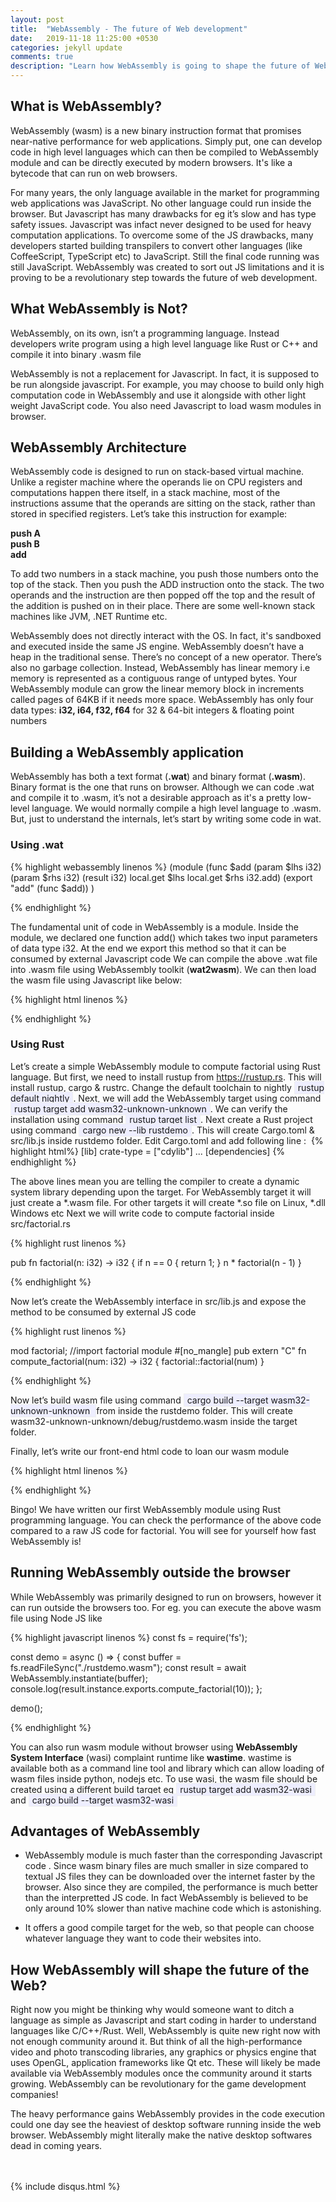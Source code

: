 ```yaml
---
layout: post
title:  "WebAssembly - The future of Web development"
date:   2019-11-18 11:25:00 +0530
categories: jekyll update
comments: true
description: "Learn how WebAssembly is going to shape the future of Web development"
---
```


## What is WebAssembly?

WebAssembly (wasm) is a new binary instruction format that promises near-native performance for web applications. Simply put, one can develop code in high level languages which can then be compiled to WebAssembly module and can be directly executed by modern browsers. It's like a bytecode that can run on web browsers.

For many years, the only language available in the market for programming web applications was JavaScript. No other language could run inside the browser. But Javascript has many drawbacks for eg it’s slow and has type safety issues. Javascript was infact never designed to be used for heavy computation applications. To overcome some of the JS drawbacks, many developers started building transpilers to convert other languages (like CoffeeScript, TypeScript etc) to JavaScript. Still the final code running was still JavaScript. WebAssembly was created to sort out JS limitations and it is proving to be a revolutionary step towards the future of web development.

## What WebAssembly is Not?

WebAssembly, on its own, isn’t a programming language. Instead developers write program using a high level language like Rust or C++ and compile it into binary .wasm file

WebAssembly is not a replacement for Javascript. In fact, it is supposed to be run alongside javascript. For example, you may choose to build only high computation code in WebAssembly and use it alongside with other light weight JavaScript code. You also need Javascript to load wasm modules in browser.

## WebAssembly Architecture

WebAssembly code is designed to run on stack-based virtual machine. Unlike a register machine where the operands lie on CPU registers and computations happen there itself, in a stack machine, most of the instructions assume that the operands are sitting on the stack, rather than stored in specified registers. Let’s take this instruction for example:

**push A**<br>
**push B**<br>
**add**

To add two numbers in a stack machine, you push those numbers onto the top of the stack. Then you push the ADD instruction onto the stack. The two operands and the instruction are then popped off the top and the result of the addition is pushed on in their place. There are some well-known stack machines like JVM, .NET Runtime etc. 

WebAssembly does not directly interact with the OS. In fact, it's sandboxed and executed inside the same JS engine. WebAssembly doesn’t have a heap in the traditional sense. There’s no concept of a new operator. There’s also no garbage collection. Instead, WebAssembly has linear memory i.e memory is represented as a contiguous range of untyped bytes. Your WebAssembly module can grow the linear memory block in increments called pages of 64KB if it needs more space.
WebAssembly has only four data types: **i32, i64, f32, f64** for 32 & 64-bit integers & floating point numbers

## Building a WebAssembly application

WebAssembly has both a text format (**.wat**) and binary format (**.wasm**). Binary format is the one that runs on browser. Although we can code .wat and compile it to .wasm, it’s not a desirable approach as it's a pretty low-level language. We would normally compile a high level language to .wasm. But, just to understand the internals, let’s start by writing some code in wat.

### Using .wat

{% highlight webassembly linenos %}
(module
  (func $add (param $lhs i32) (param $rhs i32) (result i32)
    local.get $lhs
    local.get $rhs
    i32.add)
  (export "add" (func $add))
)

{% endhighlight %}

The fundamental unit of code in WebAssembly is a module. Inside the module, we declared one function add() which takes two input parameters of data type i32. At the end we export this method so that it can be consumed by external Javascript code
We can compile the above .wat file into .wasm file using WebAssembly toolkit (**wat2wasm**). We can then load the wasm file using Javascript like below:

{% highlight html linenos %}

<html>
    <script>
        WebAssembly.instantiateStreaming(fetch('demo.wasm'))
        .then(obj => {
            const result = obj.instance.exports.add(3,10);
            alert(result)
        });
    </script>
</html>

{% endhighlight %}


### Using Rust

Let’s create a simple WebAssembly module to compute factorial using Rust language. But first, we need to install rustup from <https://rustup.rs>. This will install rustup, cargo & rustrc. Change the default toolchain to nightly <span style="background:#eef; padding:1px 5px; border:1px solid #eee">rustup default nightly</span>. Next, we will add the WebAssembly target using command <span style="background:#eef; padding:1px 5px; border:1px solid #eee"> rustup target add wasm32-unknown-unknown</span>. We can verify the installation using command <span style="background:#eef; padding:1px 5px; border:1px solid #eee"> rustup target list</span>. Next create a Rust project using command <span style="background:#eef; padding:1px 5px; border:1px solid #eee"> cargo new --lib rustdemo</span>. This will create Cargo.toml & src/lib.js inside rustdemo folder. Edit Cargo.toml and add following line :
​
{% highlight html%}
[lib]
​crate-type = ​["cdylib"]
...
[dependencies]
{% endhighlight %}

The above lines mean you are telling the compiler to create a dynamic system library depending upon the target. For WebAssembly target it will just create a *.wasm file. For other targets it will create *.so file on Linux, *.dll Windows etc
Next we will write code to compute factorial inside src/factorial.rs


{% highlight rust linenos %}

pub fn factorial(n: i32) -> i32 {
  if n == 0 {
      return 1;
  }
  n * factorial(n - 1)
}

{% endhighlight %}

Now let’s create the WebAssembly interface in src/lib.js and expose the method to be consumed by external JS code

{% highlight rust linenos %}

mod factorial; //import factorial module
#[no_mangle]
pub extern "C" fn compute_factorial(num: i32) -> i32 {
        factorial::factorial(num)
}

{% endhighlight %}


Now let’s build wasm file using command <span style="background:#eef; padding:1px 5px; border:1px solid #eee"> cargo build --target wasm32-unknown-unknown </span> from inside the rustdemo folder. This will create wasm32-unknown-unknown/debug/rustdemo.wasm inside the target folder.

Finally, let’s write our front-end html code to loan our wasm module

{% highlight html linenos %}
<html>
    <script>
        WebAssembly.instantiateStreaming(fetch('rustdemo.wasm'))
        .then(obj => {
            const result = obj.instance.exports.compute_factorial(10);
            console.log(result)
        });
    </script>
</html>

{% endhighlight %}

Bingo! We have written our first WebAssembly module using Rust programming language. You can check the performance of the above code compared to a raw JS code for factorial. You will see for yourself how fast WebAssembly is!

## Running WebAssembly outside the browser

While WebAssembly was primarily designed to run on browsers, however it can run outside the browsers too. For eg. you can execute the above wasm file using Node JS like

{% highlight javascript linenos %}
const fs = require('fs');

const demo = async () => {
  const buffer = fs.readFileSync("./rustdemo.wasm");
  const result = await WebAssembly.instantiate(buffer);
  console.log(result.instance.exports.compute_factorial(10));
};

demo();

{% endhighlight %}

You can also run wasm module without browser using **WebAssembly System Interface** (wasi) complaint runtime like **wastime**. wastime is available both as a command line tool and library which can allow loading of wasm files inside python, nodejs etc. To use wasi, the wasm file should be created using a different build target eg <span style="background:#eef; padding:1px 5px; border:1px solid #eee">rustup target add wasm32-wasi</span> and <span style="background:#eef; padding:1px 5px; border:1px solid #eee">cargo build --target wasm32-wasi</span>


## Advantages of WebAssembly

* WebAssembly module is much faster than the corresponding Javascript code . Since wasm binary files are much smaller in size compared to textual JS files they can be downloaded over the internet faster by the browser. Also since they are compiled, the performance is much better than the interpretted JS code. In fact WebAssembly is believed to be only around 10% slower than native machine code which is astonishing.

* It offers a good compile target for the web, so that people can choose whatever language they want to code their websites into.

## How WebAssembly will shape the future of the Web?

Right now you might be thinking why would someone want to ditch a language as simple as Javascript and start coding in harder to understand languages like C/C++/Rust. Well, WebAssembly is quite new right now with not enough community around it. But think of all the high-performance video and photo transcoding libraries, any graphics or physics engine that uses OpenGL, application frameworks like Qt etc. These will likely be made available via WebAssembly modules once the community around it starts growing. WebAssembly can be revolutionary for the game development companies!

The heavy performance gains WebAssembly provides in the code execution could one day see the heaviest of desktop software running inside the web browser. WebAssembly might literally make the native desktop softwares dead in coming years.

<br><br>
{% include disqus.html %}




